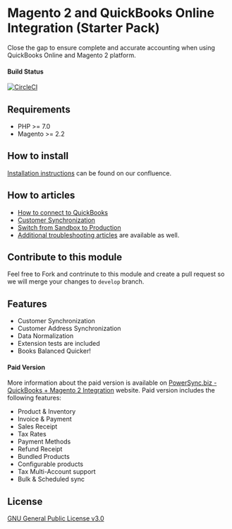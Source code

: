 # Magento 2 and QuickBooks Online Integration (Starter Pack)
Close the gap to ensure complete and accurate accounting when using QuickBooks Online and Magento 2 platform.

#### Build Status
[![CircleCI](https://circleci.com/gh/PowerSync/TNW_QuickbooksBasic/tree/master.svg?style=svg&circle-token=5685ad176382f7a924d39e99ae5d292024b5bf24)](https://circleci.com/gh/PowerSync/TNW_QuickbooksBasic/tree/master)

## Requirements
* PHP >= 7.0
* Magento >= 2.2

## How to install
[Installation instructions](https://technweb.atlassian.net/wiki/spaces/IWQ/pages/590807169/Starter+Pack) can be found on our confluence.

## How to articles
* [How to connect to QuickBooks](https://technweb.atlassian.net/wiki/spaces/IWQ/pages/45350947/Configuration+Connecting+to+QuickBooks)
* [Customer Synchronization](https://technweb.atlassian.net/wiki/spaces/IWQ/pages/45350965/Configuration+Customer+Synchronization)
* [Switch from Sandbox to Production](https://technweb.atlassian.net/wiki/spaces/IWQ/pages/339804165/Switch+from+Sandbox+to+Production)
* [Additional troubleshooting articles](https://technweb.atlassian.net/wiki/spaces/IWQ/pages/339836929/Troubleshooting) are available as well.

## Contribute to this module
Feel free to Fork and contrinute to this module and create a pull request so we will merge your changes to `develop` branch.

## Features
* Customer Synchronization
* Customer Address Synchronization
* Data Normalization
* Extension tests are included
* Books Balanced Quicker!

#### Paid Version
More information about the paid version is available on [PowerSync.biz - QuickBooks + Magento 2 Integration](https://powersync.biz/integrations-magento2-quickbooks/) website. Paid version includes the following features:
* Product & Inventory
* Invoice & Payment
* Sales Receipt
* Tax Rates
* Payment Methods
* Refund Receipt
* Bundled Products
* Configurable products
* Tax Multi-Account support
* Bulk & Scheduled sync

## License
[GNU General Public License v3.0](https://choosealicense.com/licenses/gpl-3.0/)
